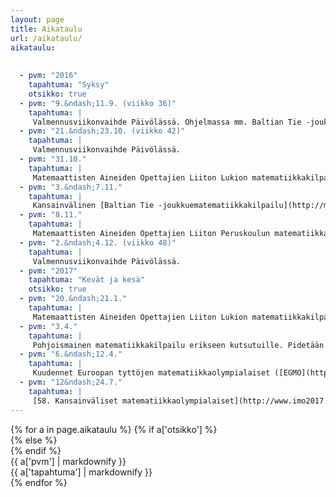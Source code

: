 ```yaml
---
layout: page
title: Aikataulu
url: /aikataulu/
aikataulu:
  
  
  - pvm: "2016"
    tapahtuma: "Syksy"
    otsikko: true
  - pvm: "9.&ndash;11.9. (viikko 36)"
    tapahtuma: |
     Valmennusviikonvaihde Päivölässä. Ohjelmassa mm. Baltian Tie -joukkueen valintakoe. Vähemmän kokeneiden eli alakerran ohjelmassa geometrian perusteita ja yleiskatsausta kilpailumatematiikkaan. Jälkimmäisen seuraamista voi helpottaa tutustuminen [Kilpailumatematiikan oppaan](http://matematiikkakilpailut.fi/kirjallisuus/kilpmatopas.pdf) sivuihin 8&nadash;18 ja tehtäväkokoelmaan [Kilpailumatematiikan lajeja ja periaatteita](http://matematiikkakilpailut.fi/kirjallisuus/kilpmatesitt.pdf).
  - pvm: "21.&ndash;23.10. (viikko 42)"
    tapahtuma: |
     Valmennusviikonvaihde Päivölässä.
  - pvm: "31.10."
    tapahtuma: |
     Matemaattisten Aineiden Opettajien Liiton Lukion matematiikkakilpailun alkukilpailu kouluissa.
  - pvm: "3.&ndash;7.11."
    tapahtuma: |
     Kansainvälinen [Baltian Tie -joukkuematematiikkakilpailu](http://matematiikkakilpailut.fi/BW2016/) Oulussa.
  - pvm: "8.11."
    tapahtuma: |
     Matemaattisten Aineiden Opettajien Liiton Peruskoulun matematiikkakilpailun alkukilpailu kouluissa.
  - pvm: "2.&ndash;4.12. (viikko 48)"
    tapahtuma: |
     Valmennusviikonvaihde Päivölässä.
  - pvm: "2017"
    tapahtuma: "Kevät ja kesä"
    otsikko: true
  - pvm: "20.&ndash;21.1."
    tapahtuma: |
     Matemaattisten Aineiden Opettajien Liiton Lukion matematiikkakilpailun ja Peruskoulun matematiikkakilpailun loppukilpailut Helsingissä.
  - pvm: "3.4."
    tapahtuma: |
     Pohjoismainen matematiikkakilpailu erikseen kutsutuille. Pidetään kilpailijoiden kouluissa.
  - pvm: "6.&ndash;12.4."
    tapahtuma: |
     Kuudennet Euroopan tyttöjen matematiikkaolympialaiset ([EGMO](https://www.egmo2017.ch/)) Z&uuml;richissä.
  - pvm: "12&ndash;24.7."
    tapahtuma: |
     [58. Kansainväliset matematiikkaolympialaiset](http://www.imo2017.org.br) Rio de Janeirossa.
---
```

<div class="list-group">
{% for a in page.aikataulu %}
{% if a['otsikko'] %}<div class="list-group-item-info row">{% else %}<div class="list-group-item row">{% endif %}
<div class="col-sm-3">{{ a['pvm'] | markdownify }}</div>
<div class="col-sm-9">{{ a['tapahtuma'] | markdownify }}</div>
</div>
{% endfor %}
</div>

